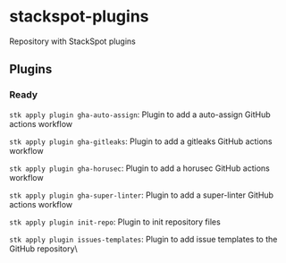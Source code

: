 # stackspot-plugins

Repository with StackSpot plugins

## Plugins

### Ready

`stk apply plugin gha-auto-assign`: Plugin to add a auto-assign GitHub actions workflow

`stk apply plugin gha-gitleaks`: Plugin to add a gitleaks GitHub actions workflow

`stk apply plugin gha-horusec`: Plugin to add a horusec GitHub actions workflow

`stk apply plugin gha-super-linter`: Plugin to add a super-linter GitHub actions workflow

`stk apply plugin init-repo`: Plugin to init repository files

`stk apply plugin issues-templates`: Plugin to add issue templates to the GitHub repository\
